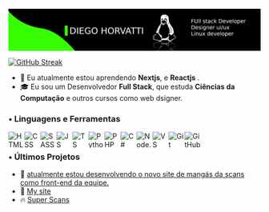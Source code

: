 <a href="https://discord.gg/VfVB9CP3"><img align="center" 
src="banner.png"/></a>

[![GitHub Streak](https://github-readme-streak-stats.herokuapp.com?user=DIEGOHORVATTI&theme=city-lights&hide_border=true&date_format=j%20M%5B%20Y%5D&background=DD272700&border=25DD00&ring=00DD00&dates=34DD00&currStreakNum=DDDDDD&fire=27DD00&sideNums=03DD00&currStreakLabel=DDDDDD&sideLabels=9F9F9F)](https://git.io/streak-stats)

- 👥 Eu atualmente estou aprendendo **Nextjs**, e **Reactjs** .
- 🎓 Eu sou um Desenvolvedor **Full Stack**, que estuda **Ciências da Computação** e outros cursos como web dsigner.

### • Linguagens e Ferramentas

<img align="left" height="32px" width="32px" alt="HTML logo" src="https://bit.ly/3gP4Qgx">
<img align="left" height="32px" width="32px" alt="CSS logo" src="https://bit.ly/37iML7j">
<img align="left" height="32px" width="32px" alt="SASS logo" src="https://cutt.ly/AQuzRbx">
<img align="left" height="32px" width="32px" alt="JS logo" src="https://bit.ly/3r1kzxY">
<img align="left" height="32px" width="32px" alt="TS logo" src= "https://cutt.ly/aQuhLvx">
<img align="left" height="32px" width="32px" alt="Python logo" src="https://bit.ly/3nk4bGw">
<img align="left" height="32px" width="32px" alt="PHP logo" src="https://cutt.ly/YQukyil">
<img align="left" height="32px" width="32px" alt="C# logo" src="https://cutt.ly/2QujDC2">
<img align="left" height="32px" width="32px" alt="Node.js logo" src="https://bit.ly/3rw9m8C">
<img align="left" height="32px" width="32px" alt="VS Сode logo" src="https://bit.ly/3qZmQcU">
<img align="left" height="32px" width="32px" alt="Git logo" src="https://bit.ly/34ayuYn">
<img align="left" height="32px" width="32px" alt="GitHub logo" src="https://bit.ly/3nlY4kZ">

<br/>

### • Últimos Projetos

<ul>
<li>🎯 <a href="#">atualmente estou desenvolvendo o novo site de mangás da scans como front-end da equipe.</a></li>
<li>🎯 <a href="#">My site</a></li>
<li>🔥 <a href="#">Super Scans</a></li>
</ul>
